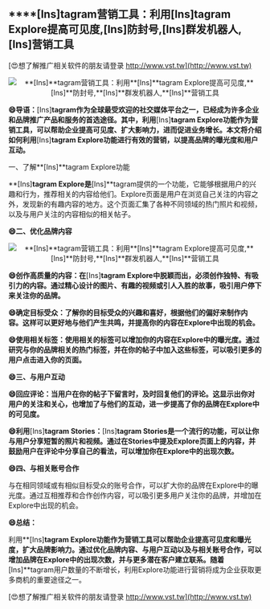 ## ****[Ins]**tagram营销工具：利用**[Ins]**tagram Explore提高可见度,**[Ins]**防封号,**[Ins]**群发机器人,**[Ins]**营销工具**

[😍想了解推广相关软件的朋友请登录 http://www.vst.tw](http://www.vst.tw)

 <center><img src="https://vst.tw/MP4/tuiguang/png/6.png" alt="**[Ins]**tagram营销工具：利用**[Ins]**tagram Explore提高可见度,**[Ins]**防封号,**[Ins]**群发机器人,**[Ins]**营销工具"></center>

**😄导语：**[Ins]**tagram作为全球最受欢迎的社交媒体平台之一，已经成为许多企业和品牌推广产品和服务的首选途径。其中，利用**[Ins]**tagram Explore功能作为营销工具，可以帮助企业提高可见度、扩大影响力，进而促进业务增长。本文将介绍如何利用**[Ins]**tagram Explore功能进行有效的营销，以提高品牌的曝光度和用户互动。**

一、了解**[Ins]**tagram Explore功能

**[Ins]**tagram Explore是**[Ins]**tagram提供的一个功能，它能够根据用户的兴趣和行为，推荐相关的内容给他们。Explore页面是用户在浏览自己关注的内容之外，发现新的有趣内容的地方。这个页面汇集了各种不同领域的热门照片和视频，以及与用户关注的内容相似的相关帖子。

**😄二、优化品牌内容**

 <center><img src="https://vst.tw/MP4/tuiguang/png/7.png" alt="**[Ins]**tagram营销工具：利用**[Ins]**tagram Explore提高可见度,**[Ins]**防封号,**[Ins]**群发机器人,**[Ins]**营销工具"></center>

**😄创作高质量的内容：在**[Ins]**tagram Explore中脱颖而出，必须创作独特、有吸引力的内容。通过精心设计的图片、有趣的视频或引人入胜的故事，吸引用户停下来关注你的品牌。**

**😄确定目标受众：了解你的目标受众的兴趣和喜好，根据他们的偏好来制作内容。这样可以更好地与他们产生共鸣，并提高你的内容在Explore中出现的机会。**

**😄使用相关标签：使用相关的标签可以增加你的内容在Explore中的曝光度。通过研究与你的品牌相关的热门标签，并在你的帖子中加入这些标签，可以吸引更多的用户点击进入你的页面。**

**😄三、与用户互动**

**😄回应评论：当用户在你的帖子下留言时，及时回复他们的评论。这显示出你对用户的关注和关心，也增加了与他们的互动，进一步提高了你的品牌在Explore中的可见度。**

**😄利用**[Ins]**tagram Stories：**[Ins]**tagram Stories是一个流行的功能，可以让你与用户分享短暂的照片和视频。通过在Stories中提及Explore页面上的内容，并鼓励用户在评论中分享自己的看法，可以增加你在Explore中的出现次数。**

**😄四、与相关账号合作**

与在相同领域或有相似目标受众的账号合作，可以扩大你的品牌在Explore中的曝光度。通过互相推荐和合作创作内容，可以吸引更多用户关注你的品牌，并增加在Explore中出现的机会。

**😄总结：**

利用**[Ins]**tagram Explore功能作为营销工具可以帮助企业提高可见度和曝光度，扩大品牌影响力。通过优化品牌内容、与用户互动以及与相关账号合作，可以增加品牌在Explore中的出现次数，并与更多潜在客户建立联系。随着**[Ins]**tagram用户数量的不断增长，利用Explore功能进行营销将成为企业获取更多商机的重要途径之一。

[😍想了解推广相关软件的朋友请登录 http://www.vst.tw](http://www.vst.tw)



